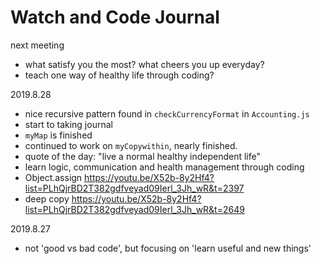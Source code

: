 # Watch and Code Journal

next meeting
- what satisfy you the most? what cheers you up everyday?
- teach one way of healthy life through coding?

2019.8.28
- nice recursive pattern found in `checkCurrencyFormat` in `Accounting.js`
- start to taking journal
- `myMap` is finished
- continued to work on `myCopywithin`, nearly finished.
- quote of the day: "live a normal healthy independent life"
- learn logic, communication and health management through coding
- Object.assign https://youtu.be/X52b-8y2Hf4?list=PLhQjrBD2T382gdfveyad09Ierl_3Jh_wR&t=2397
- deep copy https://youtu.be/X52b-8y2Hf4?list=PLhQjrBD2T382gdfveyad09Ierl_3Jh_wR&t=2649

2019.8.27
- not 'good vs bad code', but focusing on 'learn useful and new things'